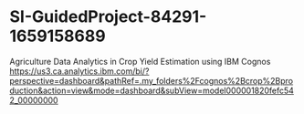 # SI-GuidedProject-84291-1659158689
Agriculture Data Analytics in Crop Yield Estimation using IBM Cognos
https://us3.ca.analytics.ibm.com/bi/?perspective=dashboard&pathRef=.my_folders%2Fcognos%2Bcrop%2Bproduction&action=view&mode=dashboard&subView=model000001820fefc542_00000000

